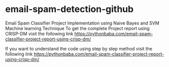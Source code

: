 # email-spam-detection-github
Email Spam Classifier Project Implementation using Naive Bayes and SVM Machine learning Technique
To get the complete Project report using CRISP-DM visit the following link
https://pythonbaba.com/email-spam-classifier-project-report-using-crisp-dm/

If you want to understand the code using step by step method visit the following link
https://pythonbaba.com/email-spam-classifier-project-report-using-crisp-dm/
